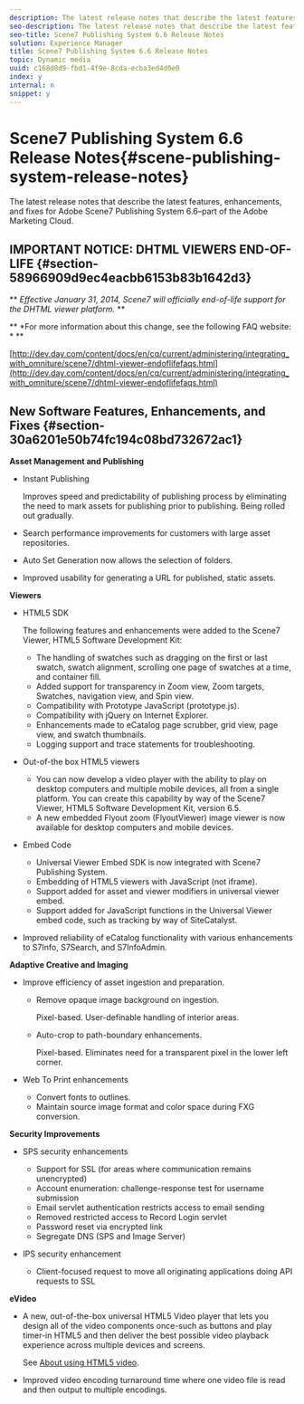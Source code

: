 ```yaml
---
description: The latest release notes that describe the latest features, enhancements, and fixes for Adobe Scene7 Publishing System 6.6–part of the Adobe Marketing Cloud.
seo-description: The latest release notes that describe the latest features, enhancements, and fixes for Adobe Scene7 Publishing System 6.6–part of the Adobe Marketing Cloud.
seo-title: Scene7 Publishing System 6.6 Release Notes
solution: Experience Manager
title: Scene7 Publishing System 6.6 Release Notes
topic: Dynamic media
uuid: c168d8d9-fbd1-4f9e-8cda-ecba3ed4d0e0
index: y
internal: n
snippet: y
---
```


# Scene7 Publishing System 6.6 Release Notes{#scene-publishing-system-release-notes}

The latest release notes that describe the latest features, enhancements, and fixes for Adobe Scene7 Publishing System 6.6–part of the Adobe Marketing Cloud.

## IMPORTANT NOTICE: DHTML VIEWERS END-OF-LIFE {#section-58966909d9ec4eacbb6153b83b1642d3}

** *Effective January 31, 2014, Scene7 will officially end-of-life support for the DHTML viewer platform.* **

** *For more information about this change, see the following FAQ website: * **

[http://dev.day.com/content/docs/en/cq/current/administering/integrating_with_omniture/scene7/dhtml-viewer-endoflifefaqs.html](http://dev.day.com/content/docs/en/cq/current/administering/integrating_with_omniture/scene7/dhtml-viewer-endoflifefaqs.html)

## New Software Features, Enhancements, and Fixes {#section-30a6201e50b74fc194c08bd732672ac1}

**Asset Management and Publishing**

* Instant Publishing

  Improves speed and predictability of publishing process by eliminating the need to mark assets for publishing prior to publishing. Being rolled out gradually. 

* Search performance improvements for customers with large asset repositories. 
* Auto Set Generation now allows the selection of folders. 
* Improved usability for generating a URL for published, static assets.

**Viewers**

* HTML5 SDK

  The following features and enhancements were added to the Scene7 Viewer, HTML5 Software Development Kit:

    * The handling of swatches such as dragging on the first or last swatch, swatch alignment, scrolling one page of swatches at a time, and container fill. 
    * Added support for transparency in Zoom view, Zoom targets, Swatches, navigation view, and Spin view. 
    * Compatibility with Prototype JavaScript (prototype.js). 
    * Compatibility with jQuery on Internet Explorer. 
    * Enhancements made to eCatalog page scrubber, grid view, page view, and swatch thumbnails. 
    * Logging support and trace statements for troubleshooting.

* Out-of-the box HTML5 viewers

    * You can now develop a video player with the ability to play on desktop computers and multiple mobile devices, all from a single platform. You can create this capability by way of the Scene7 Viewer, HTML5 Software Development Kit, version 6.5. 
    * A new embedded Flyout zoom (FlyoutViewer) image viewer is now available for desktop computers and mobile devices.

* Embed Code

    * Universal Viewer Embed SDK is now integrated with Scene7 Publishing System. 
    * Embedding of HTML5 viewers with JavaScript (not iframe). 
    * Support added for asset and viewer modifiers in universal viewer embed. 
    * Support added for JavaScript functions in the Universal Viewer embed code, such as tracking by way of SiteCatalyst.

* Improved reliability of eCatalog functionality with various enhancements to S7Info, S7Search, and S7InfoAdmin.

**Adaptive Creative and Imaging**

* Improve efficiency of asset ingestion and preparation.

    * Remove opaque image background on ingestion.

      Pixel-based. User-definable handling of interior areas. 
    * Auto-crop to path-boundary enhancements.

      Pixel-based. Eliminates need for a transparent pixel in the lower left corner.

* Web To Print enhancements

    * Convert fonts to outlines. 
    * Maintain source image format and color space during FXG conversion.

**Security Improvements**

* SPS security enhancements

    * Support for SSL (for areas where communication remains unencrypted) 
    * Account enumeration: challenge-response test for username submission 
    * Email servlet authentication restricts access to email sending 
    * Removed restricted access to Record Login servlet 
    * Password reset via encrypted link 
    * Segregate DNS (SPS and Image Server)

* IPS security enhancement

    * Client-focused request to move all originating applications doing API requests to SSL

**eVideo**

* A new, out-of-the-box universal HTML5 Video player that lets you design all of the video components once-such as buttons and play timer-in HTML5 and then deliver the best possible video playback experience across multiple devices and screens.

  See [About using HTML5 video](http://help.adobe.com/en_US/scene7/using/WS98ca2e6790647c064dcc4e2c1399dadca0f-8000.html). 

* Improved video encoding turnaround time where one video file is read and then output to multiple encodings.

